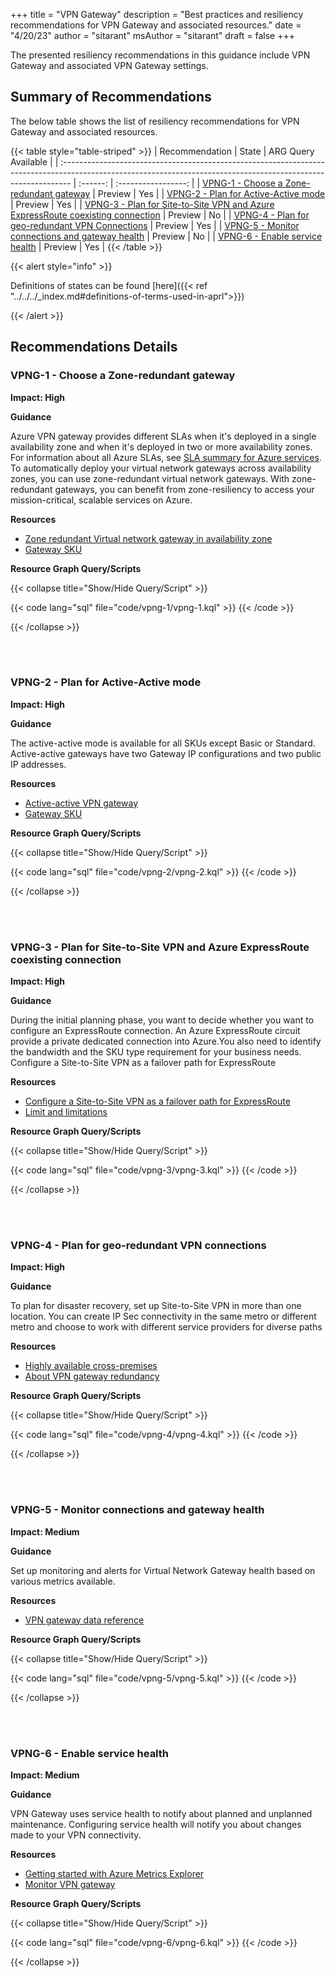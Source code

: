 +++
title = "VPN Gateway"
description = "Best practices and resiliency recommendations for VPN Gateway and associated resources."
date = "4/20/23"
author = "sitarant"
msAuthor = "sitarant"
draft = false
+++

The presented resiliency recommendations in this guidance include VPN Gateway and associated VPN Gateway settings.

## Summary of Recommendations

The below table shows the list of resiliency recommendations for VPN Gateway and associated resources.

{{< table style="table-striped" >}}
| Recommendation                                                                                                                                                  |  State   | ARG Query Available |
| :-------------------------------------------------------------------------------------------------------------------------------------------------------------- | :------: | :-----------------: |
| [VPNG-1 - Choose a Zone-redundant gateway](#vpng-1---choose-a-zone-redundant-gateway)                                                         | Preview  |         Yes          |
| [VPNG-2 - Plan for Active-Active mode](#vpng-2---plan-for-active-active-mode)                                                               | Preview  |         Yes          |
| [VPNG-3 - Plan for Site-to-Site VPN and Azure ExpressRoute coexisting connection](#vpng-3---plan-for-site-to-site-vpn-and-azure-expressroute-coexisting-connection)                                                         | Preview  |         No          |
| [VPNG-4 - Plan for geo-redundant VPN Connections](#vpng-4---plan-for-geo-redundant-vpn-connections)                                                       | Preview  |         Yes          |
| [VPNG-5 - Monitor connections and gateway health](#vpng-5---monitor-connections-and-gateway-health)                                               | Preview  |         No          |
| [VPNG-6 - Enable service health](#vpng-6---enable-service-health)                                                                           | Preview  |         Yes          |
{{< /table >}}

{{< alert style="info" >}}

Definitions of states can be found [here]({{< ref "../../../_index.md#definitions-of-terms-used-in-aprl">}})

{{< /alert >}}

## Recommendations Details

### VPNG-1 - Choose a Zone-redundant gateway

**Impact: High**

**Guidance**

Azure VPN gateway provides different SLAs when it's deployed in a single availability zone and when it's deployed in two or more availability zones. For information about all Azure SLAs, see [SLA summary for Azure services](https://www.microsoft.com/licensing/docs/view/Service-Level-Agreements-SLA-for-Online-Services?lang=1).
To automatically deploy your virtual network gateways across availability zones, you can use zone-redundant virtual network gateways. With zone-redundant gateways, you can benefit from zone-resiliency to access your mission-critical, scalable services on Azure.

**Resources**

- [Zone redundant Virtual network gateway in availability zone](https://learn.microsoft.com/azure/vpn-gateway/about-zone-redundant-vnet-gateways)
- [Gateway SKU](https://learn.microsoft.com/azure/vpn-gateway/about-zone-redundant-vnet-gateways#gwskus)

**Resource Graph Query/Scripts**

{{< collapse title="Show/Hide Query/Script" >}}

{{< code lang="sql" file="code/vpng-1/vpng-1.kql" >}} {{< /code >}}

{{< /collapse >}}

<br><br>

### VPNG-2 - Plan for Active-Active mode

**Impact: High**

**Guidance**

The active-active mode is available for all SKUs except Basic or Standard.
Active-active gateways have two Gateway IP configurations and two public IP addresses.

**Resources**

- [Active-active VPN gateway](https://learn.microsoft.com/azure/vpn-gateway/active-active-portal#gateway)
- [Gateway SKU](https://learn.microsoft.com/azure/vpn-gateway/vpn-gateway-about-vpn-gateway-settings#gwsku)

**Resource Graph Query/Scripts**

{{< collapse title="Show/Hide Query/Script" >}}

{{< code lang="sql" file="code/vpng-2/vpng-2.kql" >}} {{< /code >}}

{{< /collapse >}}

<br><br>

### VPNG-3 - Plan for Site-to-Site VPN and Azure ExpressRoute coexisting connection

**Impact: High**

**Guidance**

During the initial planning phase, you want to decide whether you want to configure an ExpressRoute connection.
An Azure ExpressRoute circuit provide a private dedicated connection into Azure.You also need to identify the bandwidth and the SKU type requirement for your business needs. Configure a Site-to-Site VPN as a failover path for ExpressRoute

**Resources**

- [Configure a Site-to-Site VPN as a failover path for ExpressRoute](https://learn.microsoft.com/azure/expressroute/expressroute-howto-coexist-resource-manager#configuration-designs)
- [Limit and limitations](https://learn.microsoft.com/azure/expressroute/expressroute-howto-coexist-resource-manager#limits-and-limitations)

**Resource Graph Query/Scripts**

{{< collapse title="Show/Hide Query/Script" >}}

{{< code lang="sql" file="code/vpng-3/vpng-3.kql" >}} {{< /code >}}

{{< /collapse >}}

<br><br>

### VPNG-4 - Plan for geo-redundant VPN connections

**Impact: High**

**Guidance**

To plan for disaster recovery, set up Site-to-Site VPN in more than one location. You can create IP Sec connectivity in the same metro or different metro and choose to work with different service providers for diverse paths

**Resources**

- [Highly available cross-premises](https://learn.microsoft.com/azure/vpn-gateway/vpn-gateway-highlyavailable)
- [About VPN gateway redundancy](https://learn.microsoft.com/azure/vpn-gateway/vpn-gateway-highlyavailable#about-vpn-gateway-redundancy)

**Resource Graph Query/Scripts**

{{< collapse title="Show/Hide Query/Script" >}}

{{< code lang="sql" file="code/vpng-4/vpng-4.kql" >}} {{< /code >}}

{{< /collapse >}}

<br><br>

### VPNG-5 - Monitor connections and gateway health

**Impact: Medium**

**Guidance**

Set up monitoring and alerts for Virtual Network Gateway health based on various metrics available.

**Resources**

- [VPN gateway data reference](https://learn.microsoft.com/azure/vpn-gateway/monitor-vpn-gateway-reference)

**Resource Graph Query/Scripts**

{{< collapse title="Show/Hide Query/Script" >}}

{{< code lang="sql" file="code/vpng-5/vpng-5.kql" >}} {{< /code >}}

{{< /collapse >}}

<br><br>

### VPNG-6 - Enable service health

**Impact: Medium**

**Guidance**

VPN Gateway uses service health to notify about planned and unplanned maintenance. Configuring service health will notify you about changes made to your VPN connectivity.

**Resources**

- [Getting started with Azure Metrics Explorer](hhttps://learn.microsoft.com/azure/azure-monitor/essentials/metrics-getting-started)
- [Monitor VPN gateway](hhttps://learn.microsoft.com/azure/vpn-gateway/monitor-vpn-gateway-reference#metrics)

**Resource Graph Query/Scripts**

{{< collapse title="Show/Hide Query/Script" >}}

{{< code lang="sql" file="code/vpng-6/vpng-6.kql" >}} {{< /code >}}

{{< /collapse >}}

<br><br>
